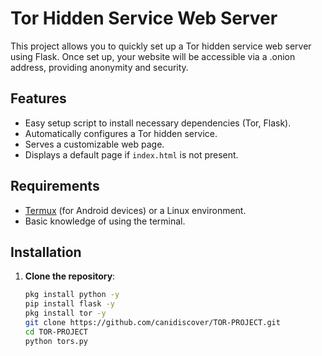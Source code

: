# Tor Hidden Service Web Server

This project allows you to quickly set up a Tor hidden service web server using Flask. Once set up, your website will be accessible via a .onion address, providing anonymity and security.

## Features

- Easy setup script to install necessary dependencies (Tor, Flask).
- Automatically configures a Tor hidden service.
- Serves a customizable web page.
- Displays a default page if `index.html` is not present.

## Requirements

- [Termux](https://termux.com/) (for Android devices) or a Linux environment.
- Basic knowledge of using the terminal.

## Installation

1. **Clone the repository**:
   ```bash
   pkg install python -y
   pip install flask -y
   pkg install tor -y
   git clone https://github.com/canidiscover/TOR-PROJECT.git
   cd TOR-PROJECT
   python tors.py
   

